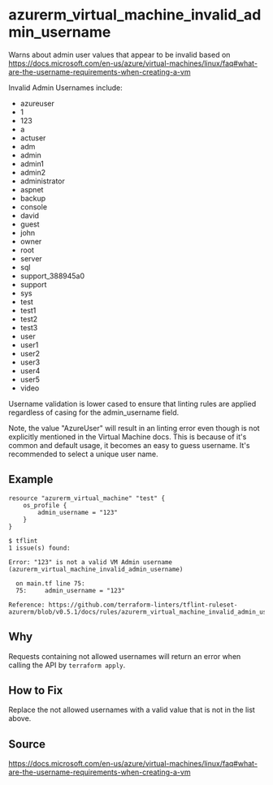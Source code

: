 # azurerm_virtual_machine_invalid_admin_username

Warns about admin user values that appear to be invalid based on https://docs.microsoft.com/en-us/azure/virtual-machines/linux/faq#what-are-the-username-requirements-when-creating-a-vm

Invalid Admin Usernames include:
- azureuser
- 1
- 123
- a
- actuser
- adm
- admin
- admin1
- admin2
- administrator
- aspnet
- backup
- console
- david
- guest
- john
- owner
- root
- server
- sql
- support_388945a0
- support
- sys
- test
- test1
- test2
- test3
- user
- user1
- user2
- user3
- user4
- user5
- video

Username validation is lower cased to ensure that linting rules are applied regardless of casing for the admin_username field.

Note, the value "AzureUser" will result in an linting error even though is not explicitly mentioned in the Virtual Machine docs. This is because of it's common and default usage, it becomes an easy to guess username. It's recommended to select a unique user name.

## Example

```hcl
resource "azurerm_virtual_machine" "test" {
	os_profile {
		admin_username = "123"
	}
}
```

```
$ tflint
1 issue(s) found:

Error: "123" is not a valid VM Admin username (azurerm_virtual_machine_invalid_admin_username)

  on main.tf line 75:
  75:     admin_username = "123"

Reference: https://github.com/terraform-linters/tflint-ruleset-azurerm/blob/v0.5.1/docs/rules/azurerm_virtual_machine_invalid_admin_username.md

```

## Why

Requests containing not allowed usernames will return an error when calling the API by `terraform apply`.

## How to Fix

Replace the not allowed usernames with a valid value that is not in the list above.

## Source

https://docs.microsoft.com/en-us/azure/virtual-machines/linux/faq#what-are-the-username-requirements-when-creating-a-vm
